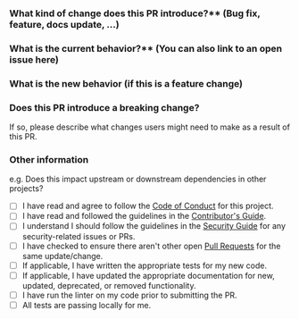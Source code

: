 ### What kind of change does this PR introduce?** (Bug fix, feature, docs update, ...)


### What is the current behavior?** (You can also link to an open issue here)


### What is the new behavior (if this is a feature change)


### Does this PR introduce a breaking change?
If so, please describe what changes users might need to make as a result of this PR.


### Other information
e.g. Does this impact upstream or downstream dependencies in other projects?

-[ ] I have read and agree to follow the [Code of Conduct](../../../CODE_OF_CONDUCT.md) for this project.
-[ ] I have read and followed the guidelines in the [Contributor's Guide](../../../CONTRIBUTING.md).
-[ ] I understand I should follow the guidelines in the [Security Guide](../../../SECURITY.md) for any security-related issues or PRs.
-[ ] I have checked to ensure there aren't other open [Pull Requests](../../../pulls) for the same update/change.
-[ ] If applicable, I have written the appropriate tests for my new code.
-[ ] If applicable, I have updated the appropriate documentation for new, updated, deprecated, or removed functionality.
-[ ] I have run the linter on my code prior to submitting the PR.
-[ ] All tests are passing locally for me.
